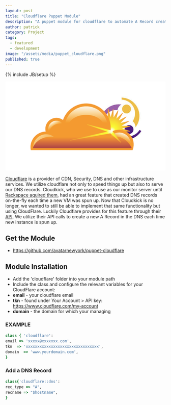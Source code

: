 ```yaml
---
layout: post
title: "Cloudflare Puppet Module"
description: "A puppet module for cloudflare to automate A Record creation"
author: patrick
category: Project
tags:
  - featured
  - development
image: "/assets/media/puppet_cloudflare.png"
published: true
---
```

{% include JB/setup %}

![Puppet Cloudflare](/assets/media/puppet_cloudflare.png)

[Cloudflare](http://cloudflare.com) is a provider of CDN, Security, DNS and other infrastructure services.  We utilize cloudflare not only to speed things up but also to serve our DNS records.  Cloudkick, who we use to use as our monitor server until [Rackspace aquired them](http://www.rackspace.com/blog/newsarticles/rackspace-acquires-cloudkick-to-provide-powerful-server-management-tools-for-the-cloud-computing-era/), had an great feature that created DNS records on-the-fly each time a new VM was spun up.  Now that Cloudkick is no longer, we wanted to still be able to implement that same functionality but using CloudFlare.  Luckily Cloudflare provides for this feature through their [API](http://www.cloudflare.com/docs/client-api.html).  We utilize their API calls to create a new A Record in the DNS each time new instance is spun up.

## Get the Module
* https://github.com/avatarnewyork/puppet-cloudflare

## Module Installation

* Add the 'cloudflare' folder into your module path
* Include the class and configure the relevant variables for your CloudFlare account:
* __email__ - your cloudflare email
* __tkn__ - found under Your Account > API key: https://www.cloudflare.com/my-account
* __domain__ - the domain for which your managing

### EXAMPLE

```ruby
class { 'cloudflare':
email => 'xxxxx@xxxxxxx.com',
tkn  => 'xxxxxxxxxxxxxxxxxxxxxxxxxxxxxxxx',
domain  => 'www.yourdomain.com',
}
```

### Add a DNS Record

```ruby
class{'cloudflare::dns':
rec_type => "A",
recname => "$hostname",
}
```
